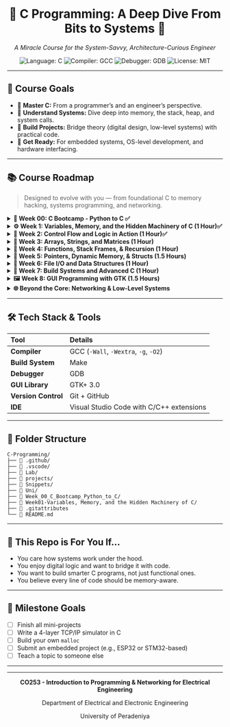 <div align="center">
    <h1>🧠 C Programming: A Deep Dive From Bits to Systems 🚀</h1>
    <p><em>A Miracle Course for the System-Savvy, Architecture-Curious Engineer</em></p>
</div>

<div align="center">
    <img src="https://img.shields.io/badge/Language-C-blue.svg" alt="Language: C" />
    <img src="https://img.shields.io/badge/Compiler-GCC-orange.svg" alt="Compiler: GCC" />
    <img src="https://img.shields.io/badge/Debugger-GDB-red.svg" alt="Debugger: GDB" />
    <img src="https://img.shields.io/badge/License-MIT-green.svg" alt="License: MIT" />
</div>

---

## 🧭 Course Goals

- 🚀 **Master C:** From a programmer’s and an engineer’s perspective.
- 🔬 **Understand Systems:** Dive deep into memory, the stack, heap, and system calls.
- 🧱 **Build Projects:** Bridge theory (digital design, low-level systems) with practical code.
- 🔧 **Get Ready:** For embedded systems, OS-level development, and hardware interfacing.

---

## 📚 Course Roadmap

> Designed to evolve with you — from foundational C to memory hacking, systems programming, and networking.

<details>
<summary><strong>🏁 Week 00: C Bootcamp - Python to C ✅</strong></summary>

**Topics Covered:**
- [x] Basic C program structure (`#include`, `main()`)
- [x] `printf` formatting and format specifiers
- [x] Escape sequences
- [x] Input/output with `scanf()`
- [x] Variable declarations and basic data types
- [x] Width, precision, and alignment formatting

**Subtopics:**
- [x] Preprocessor directives (`#include <stdio.h>`)
- [x] Entry point function (`int main()`)
- [x] Format specifiers (`%d`, `%f`, `%c`, `%s`, `%x`, `%p`)
- [x] Escape sequences (`\n`, `\t`, `\\`, `\'`, `\"`)
- [x] `printf` width and precision (`%10.2f`, `%-10s`, `%05d`)
- [x] Flag formatting (`+`, `-`, `0`, space padding)
- [x] User input with `scanf()` and address operator (`&`)
- [x] Basic arithmetic operations
    
**Files Created:**
- [x] [`01_hello.c`](Week_00_C_Bootcamp_Python_to_C/01_hello.c) - Hello World program
- [x] [`02_square_number.c`](Week_00_C_Bootcamp_Python_to_C/02_square_number.c) - User input and calculations
- [x] [`03_printf.c`](Week_00_C_Bootcamp_Python_to_C/03_printf.c) - Printf formatting examples
- [x] [`04_format.c`](Week_00_C_Bootcamp_Python_to_C/04_format.c) - Format specifier demonstrations
- [x] [`05_format_specifier.c`](Week_00_C_Bootcamp_Python_to_C/05_format_specifier.c) - Advanced formatting
- [x] [`escape_sequence.c`](Week_00_C_Bootcamp_Python_to_C/escape_sequence.c) - Escape sequence examples
- [x] [`examples.c`](Week_00_C_Bootcamp_Python_to_C/examples.c) - Character and string examples
- [x] [`exercise_01.c`](Week_00_C_Bootcamp_Python_to_C/exercise_01.c) - Data type demonstrations
- [x] [`exercise_02.c`](Week_00_C_Bootcamp_Python_to_C/exercise_02.c) - Table formatting

</details>

<details>
<summary><strong>⚙️ Week 1: Variables, Memory, and the Hidden Machinery of C (1 Hour)✅</strong></summary>

**Topics:**
- [x] Data types deep dive (`int`, `float`, `double`, `char`, `void`)
- [x] Type modifiers (`signed`, `unsigned`, `short`, `long`)
- [x] Variables as memory labels
- [x] Binary storage and representation
- [x] Stack vs Heap introduction
- [x] Memory layout visualization
- [x] Compilation steps (`gcc` flags)
  
**Subtopics:**
- [x] Sizeof operator and memory footprint
- [x] Type casting and implicit conversions
- [x] Constants (`const`, `#define`)
- [x] Variable scope (local, global, static)
- [x] Memory addresses and the `&` operator
- [x] Hexadecimal representation
- [x] Endianness concepts


**Mini Projects:**
- [ ] Variable size & address explorer
- [ ] Binary printer utility
- [ ] Memory layout visualizer (CLI)
- [ ] Type conversion calculator

</details>

<details>
<summary><strong>🔀 Week 2: Control Flow and Logic in Action (1 Hour)✅</strong></summary>

**Topics:**
- [x] Conditional statements (`if`, `else if`, `else`)
- [x] `switch` statements and fall-through
- [x] Loops (`while`, `do-while`, `for`)
- [x] `break` and `continue` statements
- [x] Logic operators (`&&`, `||`, `!`)
- [x] Ternary operator (`? :`)

**Subtopics:**
- [x] Nested conditionals
- [x] Loop optimization techniques
- [x] Short-circuit evaluation
- [x] Truth tables in C
- [x] Bitwise logical operations
- [x] Flow control best practices

**Mini Projects:**
- [ ] CLI Rock-Paper-Scissors with flowchart
- [ ] Logic Gate Evaluator
- [ ] Number guessing game
- [ ] Simple calculator with menu

</details>

<details>
<summary><strong>💾 Week 3: Arrays, Strings, and Matrices (1 Hour)</strong></summary>

**Topics:**
- [x] 1D arrays declaration and initialization
- [x] 2D arrays and multi-dimensional arrays
- [ ] String manipulation (`char[]` arrays)
- [ ] String functions (`strlen`, `strcpy`, `strcmp`)
- [ ] Array bounds and memory safety
- [ ] Character arrays vs string literals

**Subtopics:**
- [x] Array indexing and traversal
- [ ] String concatenation techniques
- [ ] Null termination in strings
- [ ] Array passing to functions
- [x] Matrix operations (addition, multiplication)
- [ ] Dynamic string handling


**Mini Projects:**
- [ ] Matrix calculator (add, multiply, transpose)
- [ ] String reversal & tokenizer
- [ ] Histogram grapher (ASCII art)
- [ ] Text statistics analyzer

</details>

<details>
<summary><strong>🔄 Week 4: Functions, Stack Frames, & Recursion (1 Hour)</strong></summary>

**Topics:**
- [x] Function declaration and definition
- [x] Parameter passing (by value)
- [x] Return values and types
- [x] Function prototypes
- [x] Recursion concepts and implementation
- [x] Stack frames visualization
- [x] Local vs global scope in functions

**Subtopics:**
- [x] Function overloading limitations
- [ ] Inline functions
- [x] Static functions
- [ ] Variadic functions (`...`)
- [ ] Function pointers introduction
- [x] Tail recursion optimization


**Mini Projects:**
- [ ] Recursive Fibonacci + memory trace
- [ ] Call Stack Simulator
- [ ] Function library creator
- [ ] Mathematical functions package

</details>

<details>
<summary><strong>🧠 Week 5: Pointers, Dynamic Memory, & Structs (1.5 Hours)</strong></summary>

**Topics:**
- [ ] Pointer basics and syntax (`*`, `&`)
- [ ] Pointer arithmetic
- [ ] Dynamic memory allocation (`malloc`, `calloc`, `realloc`)
- [ ] Memory deallocation (`free`)
- [ ] Memory leaks and debugging
- [ ] Structures (`struct`) definition and usage
- [ ] Arrays of structures

**Subtopics:**
- [ ] Null pointers and safety checks
- [ ] Double pointers (`**`)
- [ ] Pointer to pointer concepts
- [ ] Structure padding and alignment
- [ ] Typedef for cleaner code
- [ ] Union types
- [ ] Bit fields in structures


**Mini Projects:**
- [ ] Custom dynamic array implementation
- [ ] Memory allocator clone
- [ ] Student record management system
- [ ] Memory leak detector

</details>

<details>
<summary><strong>📁 Week 6: File I/O and Data Structures (1 Hour)</strong></summary>

**Topics:**
- [ ] File handling (`fopen`, `fclose`, `fread`, `fwrite`)
- [ ] Text vs binary file operations
- [ ] File positioning (`fseek`, `ftell`)
- [ ] Error handling in file operations
- [ ] Linked lists implementation
- [ ] Stacks and queues

**Subtopics:**
- [ ] File modes (`r`, `w`, `a`, `rb`, `wb`)
- [ ] Buffer management
- [ ] CSV file parsing
- [ ] Binary data serialization
- [ ] Dynamic data structure memory management
- [ ] Iterator patterns for data structures


**Mini Projects:**
- [ ] File-based contact manager
- [ ] CSV data processor
- [ ] Simple database simulator
- [ ] Log file analyzer

</details>

<details>
<summary><strong>🔨 Week 7: Build Systems and Advanced C (1 Hour)</strong></summary>

**Topics:**
- [ ] Makefile creation and usage
- [ ] Multi-file projects organization
- [ ] Header files and include guards
- [ ] Preprocessor directives (`#define`, `#ifdef`)
- [ ] Conditional compilation
- [ ] Static vs dynamic linking
- [ ] Library creation

**Subtopics:**
- [ ] Makefile variables and rules
- [ ] Dependency management
- [ ] Cross-platform compilation
- [ ] Debugging with `gdb`
- [ ] Profiling and optimization
- [ ] Code documentation standards


**Mini Projects:**
- [ ] Multi-module calculator project
- [ ] Static library creation
- [ ] Build system for previous projects
- [ ] Cross-platform utility

</details>

<details>
<summary><strong>🖼️ Week 8: GUI Programming with GTK (1.5 Hours) </strong></summary>

**Topics:**
- [ ] GTK+ library setup and installation
- [ ] Basic window creation
- [ ] Widgets and containers
- [ ] Event handling and callbacks
- [ ] Layout management
- [ ] Menu and toolbar creation

**Subtopics:**
- [ ] GTK+ project structure
- [ ] Signal and slot connections
- [ ] Custom drawing with Cairo
- [ ] Threading in GUI applications
- [ ] Resource management
- [ ] Packaging GUI applications


**Mini Projects:**
- [ ] Simple text editor
- [ ] Calculator with GUI
- [ ] File browser application
- [ ] Data visualization tool

</details>

<details>
<summary><strong>🌐 Beyond the Core: Networking & Low-Level Systems</strong></summary>

**Topics:**
- [ ] Bit-level data structures
- [ ] TCP/UDP socket programming
- [ ] DNS, HTTP, and packet structure

**Mini Projects:**
- [ ] Socket chat app
- [ ] Packet visualizer (C + ASCII)
- [ ] Basic TCP/IP simulator

</details>

---

## 🛠️ Tech Stack & Tools

| Tool             | Details                                           |
| :--------------- | :------------------------------------------------ |
| **Compiler**     | GCC (`-Wall`, `-Wextra`, `-g`, `-O2`)              |
| **Build System** | Make                                              |
| **Debugger**     | GDB                                               |
| **GUI Library**  | GTK+ 3.0                                          |
| **Version Control**| Git + GitHub                                      |
| **IDE**          | Visual Studio Code with C/C++ extensions          |

---

## 📁 Folder Structure

```plaintext
C-Programming/
├── 📁 .github/
├── 📁 .vscode/
├── 📁 Lab/
├── 📁 projects/
├── 📁 Snippets/
├── 📁 Uni/
├── 📁 Week_00_C_Bootcamp_Python_to_C/
├── 📁 Week01-Variables, Memory, and the Hidden Machinery of C/
├── 📄 .gitattributes
└── 📄 README.md
```

---

## 🎯 This Repo is For You If...

- You care how systems work under the hood.
- You enjoy digital logic and want to bridge it with code.
- You want to build smarter C programs, not just functional ones.
- You believe every line of code should be memory-aware.

---

## 📌 Milestone Goals

- [ ] Finish all mini-projects
- [ ] Write a 4-layer TCP/IP simulator in C
- [ ] Build your own `malloc`
- [ ] Submit an embedded project (e.g., ESP32 or STM32-based)
- [ ] Teach a topic to someone else

---

<div align="center">
    <hr>
    <p><strong>CO253 - Introduction to Programming & Networking for Electrical Engineering</strong></p>
    <p>Department of Electrical and Electronic Engineering</p>
    <p>University of Peradeniya</p>
</div